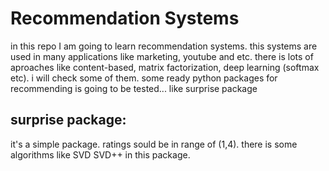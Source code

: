 <h1>Recommendation Systems</h1>
in this repo I am going to learn recommendation systems. this systems are used in many applications like marketing, youtube and etc.
there is lots of aproaches like content-based, matrix factorization, deep learning (softmax etc). i will check some of them.
some ready python packages for recommending is going to be tested... like surprise package

<h2>surprise package:</h2>
it's a simple package. ratings sould be in range of (1,4). there is some algorithms like SVD SVD++ in this package. 
